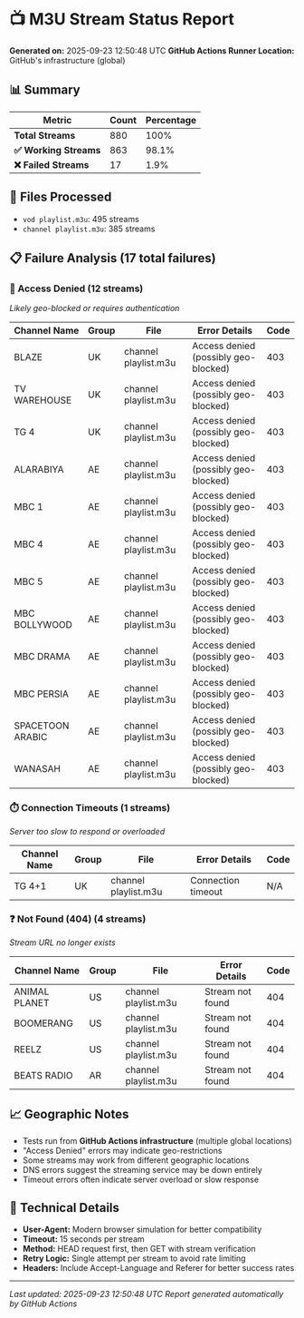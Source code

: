# 📺 M3U Stream Status Report

**Generated on:** 2025-09-23 12:50:48 UTC
**GitHub Actions Runner Location:** GitHub's infrastructure (global)

## 📊 Summary

| Metric | Count | Percentage |
|--------|-------|------------|
| **Total Streams** | 880 | 100% |
| **✅ Working Streams** | 863 | 98.1% |
| **❌ Failed Streams** | 17 | 1.9% |

## 📁 Files Processed

- `vod playlist.m3u`: 495 streams
- `channel playlist.m3u`: 385 streams

## 📋 Failure Analysis (17 total failures)

### 🚫 Access Denied (12 streams)
*Likely geo-blocked or requires authentication*

| Channel Name | Group | File | Error Details | Code |
|-------------|-------|------|---------------|------|
| BLAZE | UK | channel playlist.m3u | Access denied (possibly geo-blocked) | 403 |
| TV WAREHOUSE | UK | channel playlist.m3u | Access denied (possibly geo-blocked) | 403 |
| TG 4 | UK | channel playlist.m3u | Access denied (possibly geo-blocked) | 403 |
| ALARABIYA | AE | channel playlist.m3u | Access denied (possibly geo-blocked) | 403 |
| MBC 1 | AE | channel playlist.m3u | Access denied (possibly geo-blocked) | 403 |
| MBC 4 | AE | channel playlist.m3u | Access denied (possibly geo-blocked) | 403 |
| MBC 5 | AE | channel playlist.m3u | Access denied (possibly geo-blocked) | 403 |
| MBC BOLLYWOOD | AE | channel playlist.m3u | Access denied (possibly geo-blocked) | 403 |
| MBC DRAMA | AE | channel playlist.m3u | Access denied (possibly geo-blocked) | 403 |
| MBC PERSIA | AE | channel playlist.m3u | Access denied (possibly geo-blocked) | 403 |
| SPACETOON ARABIC | AE | channel playlist.m3u | Access denied (possibly geo-blocked) | 403 |
| WANASAH | AE | channel playlist.m3u | Access denied (possibly geo-blocked) | 403 |

### ⏱️ Connection Timeouts (1 streams)
*Server too slow to respond or overloaded*

| Channel Name | Group | File | Error Details | Code |
|-------------|-------|------|---------------|------|
| TG 4+1 | UK | channel playlist.m3u | Connection timeout | N/A |

### ❓ Not Found (404) (4 streams)
*Stream URL no longer exists*

| Channel Name | Group | File | Error Details | Code |
|-------------|-------|------|---------------|------|
| ANIMAL PLANET | US | channel playlist.m3u | Stream not found | 404 |
| BOOMERANG | US | channel playlist.m3u | Stream not found | 404 |
| REELZ | US | channel playlist.m3u | Stream not found | 404 |
| BEATS RADIO | AR | channel playlist.m3u | Stream not found | 404 |


## 📈 Geographic Notes

- Tests run from **GitHub Actions infrastructure** (multiple global locations)
- "Access Denied" errors may indicate geo-restrictions
- Some streams may work from different geographic locations
- DNS errors suggest the streaming service may be down entirely
- Timeout errors often indicate server overload or slow response

## 📝 Technical Details

- **User-Agent:** Modern browser simulation for better compatibility
- **Timeout:** 15 seconds per stream
- **Method:** HEAD request first, then GET with stream verification
- **Retry Logic:** Single attempt per stream to avoid rate limiting
- **Headers:** Include Accept-Language and Referer for better success rates

---
*Last updated: 2025-09-23 12:50:48 UTC*
*Report generated automatically by GitHub Actions*
